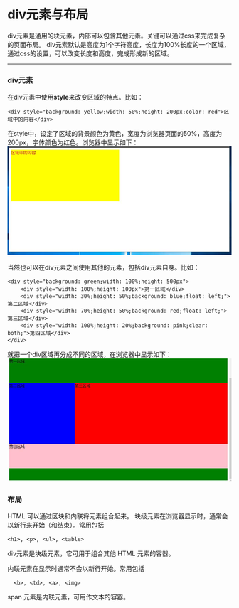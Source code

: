 div元素与布局
===================

div元素是通用的块元素，内部可以包含其他元素。关键可以通过css来完成复杂的页面布局。
div元素默认是高度为1个字符高度，长度为100%长度的一个区域，通过css的设置，可以改变长度和高度，完成形成新的区域。


----------
###  div元素
在div元素中使用**style**来改变区域的特点。比如：

    <div style="background: yellow;width: 50%;height: 200px;color: red">区域中的内容</div>
在style中，设定了区域的背景颜色为黄色，宽度为浏览器页面的50%，高度为200px，字体颜色为红色。浏览器中显示如下：
![](./相关文件/html13.1.jpg)

当然也可以在div元素之间使用其他的元素，包括div元素自身。比如：

    <div style="background: green;width: 100%;height: 500px">
		<div style="width: 100%;height: 100px">第一区域</div>
		<div style="width: 30%;height: 50%;background: blue;float: left;">第二区域</div>
		<div style="width: 70%;height: 50%;background: red;float: left;">第三区域</div>
		<div style="width: 100%;height: 20%;background: pink;clear: both;">第四区域</div>
	</div>
就把一个div区域再分成不同的区域，在浏览器中显示如下：
![](./相关文件/html13.2.jpg)
###  布局
HTML 可以通过区块和内联将元素组合起来。
块级元素在浏览器显示时，通常会以新行来开始（和结束）。常用包括

    <h1>, <p>, <ul>, <table>
div元素是块级元素，它可用于组合其他 HTML 元素的容器。


内联元素在显示时通常不会以新行开始。常用包括
   
      <b>, <td>, <a>, <img>
span 元素是内联元素，可用作文本的容器。